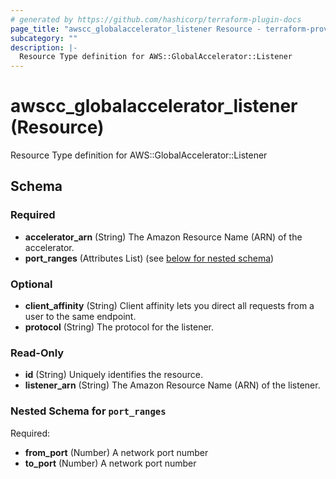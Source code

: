 ```yaml
---
# generated by https://github.com/hashicorp/terraform-plugin-docs
page_title: "awscc_globalaccelerator_listener Resource - terraform-provider-awscc"
subcategory: ""
description: |-
  Resource Type definition for AWS::GlobalAccelerator::Listener
---
```


# awscc_globalaccelerator_listener (Resource)

Resource Type definition for AWS::GlobalAccelerator::Listener



<!-- schema generated by tfplugindocs -->
## Schema

### Required

- **accelerator_arn** (String) The Amazon Resource Name (ARN) of the accelerator.
- **port_ranges** (Attributes List) (see [below for nested schema](#nestedatt--port_ranges))

### Optional

- **client_affinity** (String) Client affinity lets you direct all requests from a user to the same endpoint.
- **protocol** (String) The protocol for the listener.

### Read-Only

- **id** (String) Uniquely identifies the resource.
- **listener_arn** (String) The Amazon Resource Name (ARN) of the listener.

<a id="nestedatt--port_ranges"></a>
### Nested Schema for `port_ranges`

Required:

- **from_port** (Number) A network port number
- **to_port** (Number) A network port number


